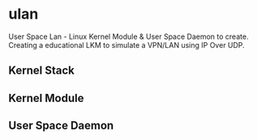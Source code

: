 # ulan
User Space Lan - Linux Kernel Module &amp; User Space Daemon to create. Creating a educational LKM to simulate a VPN/LAN using IP Over UDP.

## Kernel Stack


## Kernel Module


## User Space Daemon
